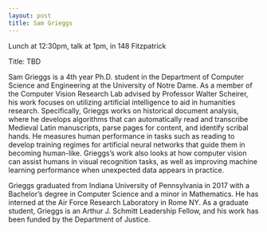 ```yaml
---
layout: post
title: Sam Grieggs
---
```


Lunch at 12:30pm, talk at 1pm, in 148 Fitzpatrick

Title: TBD

Sam Grieggs is a 4th year Ph.D. student in the Department of Computer Science and Engineering at the University of Notre Dame. As a member of the Computer Vision Research Lab advised by Professor Walter Scheirer, his work focuses on utilizing artificial intelligence to aid in humanities research. Specifically, Grieggs works on historical document analysis, where he develops algorithms that can automatically read and transcribe Medieval Latin manuscripts, parse pages for content, and identify scribal hands. He measures human performance in tasks such as reading to develop training regimes for artificial neural networks that guide them in becoming human-like. Grieggs’s work also looks at how computer vision can assist humans in visual recognition tasks, as well as improving machine learning performance when unexpected data appears in practice.

Grieggs graduated from Indiana University of Pennsylvania in 2017 with a Bachelor’s degree in Computer Science and a minor in Mathematics. He has interned at the Air Force Research Laboratory in Rome NY. As a graduate student, Grieggs is an Arthur J. Schmitt Leadership Fellow, and his work has been funded by the Department of Justice.

